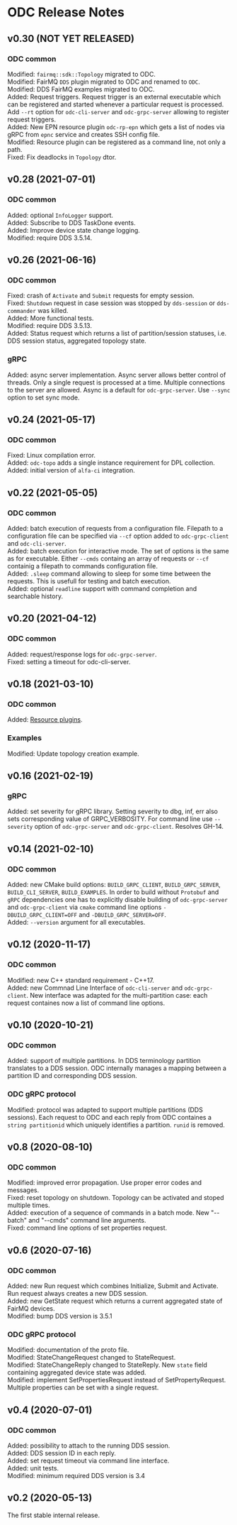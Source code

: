 # ODC Release Notes

## v0.30 (NOT YET RELEASED)
### ODC common
Modified: `fairmq::sdk::Topology` migrated to ODC.    
Modified: FairMQ `DDS` plugin migrated to ODC and renamed to `ODC`.    
Modified: DDS FairMQ examples migrated to ODC.    
Added: Request triggers. Request trigger is an external executable which can be registered and started whenever a particular request is processed.  Add `--rt` option for `odc-cli-server` and `odc-grpc-server` allowing to register request triggers.    
Added: New EPN resource plugin `odc-rp-epn` which gets a list of nodes via gRPC from `epnc` service and creates SSH config file.    
Modified: Resource plugin can be registered as a command line, not only a path.    
Fixed: Fix deadlocks in `Topology` dtor.    


## v0.28 (2021-07-01)
### ODC common
Added: optional `InfoLogger` support.    
Added:  Subscribe to DDS TaskDone events.    
Added: Improve device state change logging.    
Modified: require DDS 3.5.14.    


## v0.26 (2021-06-16)
### ODC common
Fixed: crash of `Activate` and `Submit` requests for empty session.    
Fixed: `Shutdown` request in case session was stopped by `dds-session` or `dds-commander` was killed.    
Added: More functional tests.    
Modified: require DDS 3.5.13.    
Added: Status request which returns a list of partition/session statuses, i.e. DDS session status, aggregated topology state.    

### gRPC
Added: async server implementation. Async server allows better control of threads. Only a single request is processed at a time. Multiple connections to the server are allowed. Async is a default for `odc-grpc-server`. Use `--sync` option to set sync mode.    


## v0.24 (2021-05-17)
### ODC common
Fixed: Linux compilation error.    
Added: `odc-topo` adds a single instance requirement for DPL collection.    
Added: initial version of `alfa-ci` integration.    


## v0.22 (2021-05-05)
### ODC common
Added: batch execution of requests from a configuration file. Filepath to a configuration file can be specified via `--cf` option added to `odc-grpc-client` and `odc-cli-server`.    
Added: batch execution for interactive mode. The set of options is the same as for executable. Either `--cmds` containg an array of requests or `--cf` containig a filepath to commands configuration file.    
Added: `.sleep` command allowing to sleep for some time between the requests. This is usefull for testing and batch execution.    
Added: optional `readline` support with command completion and searchable history.    


## v0.20 (2021-04-12)
### ODC common
Added: request/response logs for `odc-grpc-server`.    
Fixed: setting a timeout for odc-cli-server.    


## v0.18 (2021-03-10)
### ODC common
Added: [Resource plugins](docs/rp.md).   

### Examples
Modified: Update topology creation example.    


## v0.16 (2021-02-19)
### gRPC
Added: set severity for gRPC library. Setting severity to dbg, inf, err also sets corresponding value of GRPC_VERBOSITY. For command line use `--severity` option of `odc-grpc-server` and `odc-grpc-client`. Resolves GH-14.    


## v0.14 (2021-02-10)
### ODC common
Added: new CMake build options: `BUILD_GRPC_CLIENT`, `BUILD_GRPC_SERVER`, `BUILD_CLI_SERVER`, `BUILD_EXAMPLES`. In order to build without `Protobuf` and `gRPC` dependencies one has to explicitly disable building of `odc-grpc-server` and `odc-grpc-client` via `cmake` command line options `-DBUILD_GRPC_CLIENT=OFF` and `-DBUILD_GRPC_SERVER=OFF`.    
Added: `--version` argument for all executables.    


## v0.12 (2020-11-17)
### ODC common
Modified: new C++ standard requirement - C++17.    
Added: new Commnad Line Interface of  `odc-cli-server` and `odc-grpc-client`. New interface was adapted for the multi-partition case: each request containes now a list of command line options.    


## v0.10 (2020-10-21)
### ODC common
Added: support of multiple partitions. In DDS terminology partition translates to a DDS session. ODC internally manages a mapping between a partition ID and corresponding DDS session.    

### ODC gRPC protocol
Modified: protocol was adapted to support multiple partitions (DDS sessions). Each request to ODC and each reply from ODC containes a `string partitionid` which uniquely identifies a partition. `runid` is removed.    


## v0.8 (2020-08-10)

### ODC common
Modified: improved error propagation. Use proper error codes and messages.    
Fixed: reset topology on shutdown. Topology can be activated and stoped multiple times.    
Added: execution of a sequence of commands in a batch mode. New "--batch" and "--cmds" command line arguments.    
Fixed: command line options of set properties request.    


## v0.6 (2020-07-16)

### ODC common
Added: new Run request which combines Initialize, Submit and Activate. Run request always creates a new DDS session.    
Added: new GetState request which returns a current aggregated state of FairMQ devices.    
Modified: bump DDS version is 3.5.1    

### ODC gRPC protocol
Modified: documentation of the proto file.    
Modified: StateChangeRequest changed to StateRequest.    
Modified: StateChangeReply changed to StateReply. New `state` field containing aggregated device state was added.    
Modified: implement SetPropertiesRequest instead of SetPropertyRequest. Multiple properties can be set with a single request.     


## v0.4 (2020-07-01)

### ODC common
Added: possibility to attach to the running DDS session.    
Added: DDS session ID in each reply.    
Added: set request timeout via command line interface.    
Added: unit tests.    
Modified: minimum required DDS version is 3.4    


## v0.2 (2020-05-13)

The first stable internal release.
